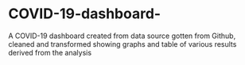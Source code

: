 # COVID-19-dashboard-
A COVID-19 dashboard created from data source gotten from Github, cleaned and transformed showing graphs and table of various results derived from the analysis 
